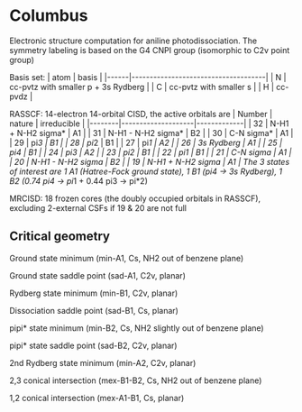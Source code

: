 # Columbus
Electronic structure computation for aniline photodissociation. The symmetry labeling is based on the G4 CNPI group (isomorphic to C2v point group)

Basis set:
| atom |               basis                 |
|------|-------------------------------------|
|  N   | cc-pvtz with smaller p + 3s Rydberg |
|  C   |       cc-pvtz with smaller s        |
|  H   |              cc-pvdz                |

RASSCF: 14-electron 14-orbital CISD, the active orbitals are
| Number |       nature       | irreducible |
|--------|--------------------|-------------|
|   32   | N-H1 + N-H2 sigma* |     A1      |
|   31   | N-H1 - N-H2 sigma* |     B2      |
|   30   |     C-N sigma*     |     A1      |
|   29   |       pi*3         |     B1      |
|   28   |       pi*2         |     B1      |
|   27   |       pi*1         |     A2      |
|   26   |    3s Rydberg      |     A1      |
|   25   |        pi4         |     B1      |
|   24   |        pi3         |     A2      |
|   23   |        pi2         |     B1      |
|   22   |        pi1         |     B1      |
|   21   |     C-N sigma      |     A1      |
|   20   | N-H1 - N-H2 sigma  |     B2      |
|   19   | N-H1 + N-H2 sigma  |     A1      |
The 3 states of interest are 1 A1 (Hatree-Fock ground state), 1 B1 (pi4 -> 3s Rydberg), 1 B2 (0.74 pi4 -> pi*1 + 0.44 pi3 -> pi\*2)

MRCISD: 18 frozen cores (the doubly occupied orbitals in RASSCF), excluding 2-external CSFs if 19 & 20 are not full

## Critical geometry
Ground state minimum (min-A1, Cs, NH2 out of benzene plane)

Ground state saddle point (sad-A1, C2v, planar)

Rydberg state minimum (min-B1, C2v, planar)

Dissociation saddle point (sad-B1, Cs, planar)

pipi* state minimum (min-B2, Cs, NH2 slightly out of benzene plane)

pipi* state saddle point (sad-B2, C2v, planar)

2nd Rydberg state minimum (min-A2, C2v, planar)

2,3 conical intersection (mex-B1-B2, Cs, NH2 out of benzene plane)

1,2 conical intersection (mex-A1-B1, Cs, planar)

